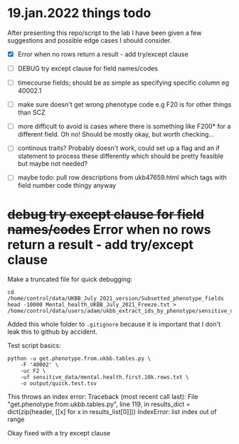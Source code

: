 
# 19.jan.2022 things todo

After presenting this repo/script to the lab I have been given a few suggestions and possible edge cases I should consider.

- [x] Error when no rows return a result - add try/except clause
- [ ] DEBUG try except clause for field names/codes
- [ ] timecourse fields; should be as simple as specifying specific column eg 40002.1
- [ ] make sure doesn't get wrong phenotype code e.g F20 is for other things than SCZ
- [ ] more difficult to avoid is cases where there is something like F200* for a different field. Oh no! Should be mostly okay, but worth checking...
- [ ] continous traits? Probably doesn't work, could set up a flag and an if statement to process these differently which should be pretty feasible but maybe not needed?
- [ ] maybe todo: pull row descriptions from ukb47659.html which tags with field number code thingy anyway


#  ~~debug try except clause for field names/codes~~ Error when no rows return a result - add try/except clause

Make a truncated file for quick debugging:
```
cd /home/control/data/UKBB_July_2021_version/Subsetted_phenotype_fields
head -10000 Mental_health_UKBB_July_2021_Freeze.txt > /home/control/data/users/adam/ukbb_extract_ids_by_phenotype/sensitive_data/mental.health.first.10k.rows.txt
```

Added this whole folder to `.gitignore` because it is important that I don't leak this to github by accident.

Test script basics:
```
python -u get.phenotype.from.ukbb.tables.py \
    -F '40002' \
    -uc F2 \
    -uf sensitive_data/mental.health.first.10k.rows.txt \
    -o output/quick.test.tsv
```
This throws an index error:
Traceback (most recent call last):
  File "get.phenotype.from.ukbb.tables.py", line 119, in <module>
    results_dict = dict(zip(header, [[x] for x in results_list[0]]))
IndexError: list index out of range

Okay fixed with a try except clause




